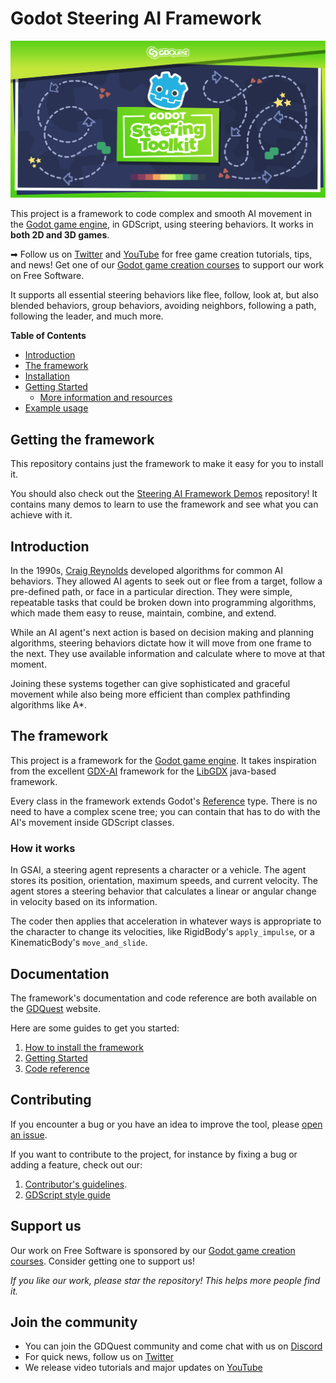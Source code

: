 # Godot Steering AI Framework

![Project banner](./assets/banner.svg)

This project is a framework to code complex and smooth AI movement in the [Godot game engine](https://godotengine.org/), in GDScript, using steering behaviors. It works in **both 2D and 3D games**.

➡ Follow us on [Twitter](https://twitter.com/NathanGDQuest) and [YouTube](https://www.youtube.com/c/gdquest/) for free game creation tutorials, tips, and news! Get one of our [Godot game creation courses](https://gdquest.mavenseed.com/) to support our work on Free Software.

It supports all essential steering behaviors like flee, follow, look at, but also blended behaviors, group behaviors, avoiding neighbors, following a path, following the leader, and much more.

<!-- markdown-toc start - Don't edit this section. Run M-x markdown-toc-refresh-toc -->

**Table of Contents**

- [Introduction](#introduction)
- [The framework](#the-framework)
- [Installation](#installation)
- [Getting Started](#getting-started)
  - [More information and resources](#more-information-and-resources)
- [Example usage](#example-usage)
<!-- markdown-toc end -->

## Getting the framework

This repository contains just the framework to make it easy for you to install it.

You should also check out the [Steering AI Framework Demos](https://github.com/GDQuest/godot-steering-ai-framework-demos) repository! It contains many demos to learn to use the framework and see what you can achieve with it.

## Introduction

In the 1990s, [Craig Reynolds](http://www.red3d.com/cwr/) developed algorithms for common AI behaviors. They allowed AI agents to seek out or flee from a target, follow a pre-defined path, or face in a particular direction. They were simple, repeatable tasks that could be broken down into programming algorithms, which made them easy to reuse, maintain, combine, and extend.

While an AI agent's next action is based on decision making and planning algorithms, steering behaviors dictate how it will move from one frame to the next. They use available information and calculate where to move at that moment.

Joining these systems together can give sophisticated and graceful movement while also being more efficient than complex pathfinding algorithms like A\*.

## The framework

This project is a framework for the [Godot game engine](https://godotengine.org/). It takes inspiration from the excellent [GDX-AI](https://github.com/libgdx/gdx-ai) framework for the [LibGDX](https://libgdx.badlogicgames.com/) java-based framework.

Every class in the framework extends Godot's [Reference](https://docs.godotengine.org/en/latest/classes/class_reference.html) type. There is no need to have a complex scene tree; you can contain that has to do with the AI's movement inside GDScript classes.

### How it works

In GSAI, a steering agent represents a character or a vehicle. The agent stores its position, orientation, maximum speeds, and current velocity. The agent stores a steering behavior that calculates a linear or angular change in velocity based on its information.

The coder then applies that acceleration in whatever ways is appropriate to the character to change its velocities, like RigidBody's `apply_impulse`, or a KinematicBody's `move_and_slide`.

## Documentation

The framework's documentation and code reference are both available on the [GDQuest](https://www.gdquest.com/docs/godot-steering-ai-framework/getting-started) website.

Here are some guides to get you started:

1. [How to install the framework](https://www.gdquest.com/docs/godot-steering-ai-framework/how-to-install/)
1. [Getting Started](https://www.gdquest.com/docs/godot-steering-ai-framework/getting-started/)
1. [Code reference](https://www.gdquest.com/docs/godot-steering-ai-framework/reference/)

## Contributing

If you encounter a bug or you have an idea to improve the tool, please [open an issue](https://github.com/GDQuest/gdscript-docs-maker/issues/new).

If you want to contribute to the project, for instance by fixing a bug or adding a feature, check out our:

1. [Contributor's guidelines](https://www.gdquest.com/docs/guidelines/contributing-to/gdquest-projects/).
1. [GDScript style guide](https://www.gdquest.com/docs/guidelines/best-practices/godot-gdscript/)

## Support us

Our work on Free Software is sponsored by our [Godot game creation courses](https://gdquest.mavenseed.com/). Consider getting one to support us!

_If you like our work, please star the repository! This helps more people find it._

## Join the community

- You can join the GDQuest community and come chat with us on [Discord](https://discord.gg/CHYVgar)
- For quick news, follow us on [Twitter](https://twitter.com/nathangdquest)
- We release video tutorials and major updates on [YouTube](https://youtube.com/c/gdquest)
